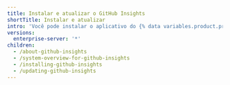 ```yaml
---
title: Instalar e atualizar o GitHub Insights
shortTitle: Instalar e atualizar
intro: 'Você pode instalar o aplicativo do {% data variables.product.prodname_insights %} e atualizar para a versão mais recente.'
versions:
  enterprise-server: '*'
children:
  - /about-github-insights
  - /system-overview-for-github-insights
  - /installing-github-insights
  - /updating-github-insights
---
```


